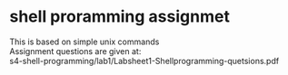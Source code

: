 # shell proramming assignmet
This is based on simple unix commands  
Assignment questions are given at:  
s4-shell-programming/lab1/Labsheet1-Shellprogramming-quetsions.pdf
